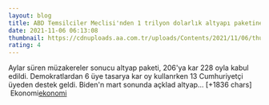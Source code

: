 ```yaml
--- 
layout: blog
title: ABD Temsilciler Meclisi'nden 1 trilyon dolarlık altyapı paketine onay
date: 2021-11-06 06:13:08
thumbnail: https://cdnuploads.aa.com.tr/uploads/Contents/2021/11/06/thumbs_b_c_17ee34961355f65626b8295c4c777b11.jpg
rating: 4
---
```

Aylar süren müzakereler sonucu altyap paketi, 206'ya kar 228 oyla kabul edildi. Demokratlardan 6 üye tasarya kar oy kullanrken 13 Cumhuriyetçi üyeden destek geldi.
Biden'n mart sonunda açklad altyap… [+1836 chars]</br>&nbsp;Ekonomi<a href="Ekonomi">ekonomi</a>
